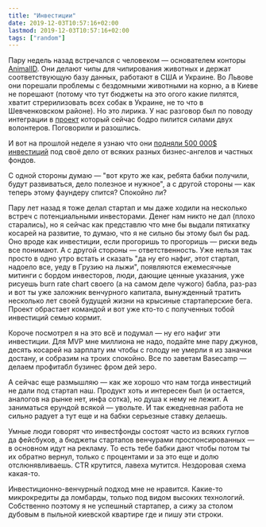 ```yaml
---
title: "Инвестиции"
date: 2019-12-03T10:57:16+02:00
lastmod: 2019-12-03T10:57:16+02:00
tags: ["random"]
---
```


Пару недель назад встречался с человеком — основателем конторы [AnimalID](https://animal-id.net/). Они делают чипы для чипирования животных и держат соответствующую базу данных, работают в США и Украине. Во Львове они порешали проблемы с бездомными животными на корню, а в Киеве не порешают (потому что тут бюджеты на это огого какие пилятся, хватит стрерилизовать всех собак в Украине, не то что в Шевченковском районе). Но это лирика. У нас разговор был по поводу интеграции в [проект](adopt.com.ua) который сейчас бодро пилится силами двух волонтеров. Поговорили и разошлись.

И вот на прошлой неделе я узнаю что они [подняли 500 000$ инвестиций](https://ain.ua/2019/11/14/animal-id-privlek-500-000/) под своё дело от всяких разных бизнес-ангелов и частных фондов.

С одной стороны думаю — "вот круто же как, ребята бабки получили, будут развиваться, дело полезное и нужное", а с другой стороны — как теперь этому фаундеру спится? Спокойно ли?

Пару лет назад я тоже делал стартап и мы даже ходили на несколько встреч с потенциальными инвесторами. Денег нам никто не дал (плохо старались), но я сейчас как представлю что мне бы выдали пятихатку косарей на развитие, то думаю, что я не сильно бы этому был бы рад. Оно вроде как инвестиции, если прогоришь то прогоришь — риски ведь все понимают. А с другой стороны — ответственность. Уже нельзя так просто в одно утро встать и сказать "да ну его нафиг, этот стартап, надоело все, уеду в Грузию на лыжи", появляются ежемесячные митинги с бордом инвесторов, люди, дающие ценные указания, уже рисуешь burn rate chart своего (а на самом деле чужого) бабла, раз-раз и вот ты уже заложник венчурного капитала, вынужденный тратить несколько лет своей будущей жизни на крысиные стартаперские бега. Проект обрастает командой и вот уже кто-то с полученных тобой инвестиций семью кормит.

Короче посмотрел я на это всё и подумал — ну его нафиг эти инвестиции. Для MVP мне миллиона не надо, подайте мне пару джунов, десять косарей на зарплату им чтобы с голоду не умерли я из заначки достану, и собразим на троих спокойно. Все по заветам Basecamp — делаем профитабл бузинес фром дей зеро.

А сейчас еще размышляю — как же хорошо что нам тогда инвестиций не дали под стартап наш. Продукт хоть и интересен был (и остается, аналогов на рынке нет, инфа сотка), но душа к нему не лежит. А заниматься ерундой всякой — увольте. И так ежедневная работа не сильно радует а тут еще и на бабки серьезные ставку делаешь.

Умные люди говорят что инвестфонды состоят часто из всяких гуглов да фейсбуков, а бюджеты стартапов венчурами проспонсированных — в основном идут на рекламу. То есть тебе бабки дают чтобы потом ты их обратно вернул, только с процентами и за это еще и долю отслюнявливаешь. CTR крутится, лавеха мутится. Нездоровая схема какая-то.

Инвестиционно-венчурный подход мне не нравится. Какие-то микрокредиты да ломбарды, только под видом высоких технологий. Собственно поэтому я не успешный стартапер, а сижу за столом дубовым в пыльной киевской квартире где и пишу эти строки.
